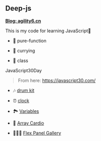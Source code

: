 ## Deep-js

**<a href="https://www.agility6.cn">Blog: agility6.cn</a>**

This is my code for learning JavaScript🍫

- 🧋 pure-function

- 🍕 currying

- 🍔 class

JavaScript30Day

> From here: https://javascript30.com/

- 🎶 [drum kit](/JavaScript30/01%20-%20JavaScript%20Drum%20Kit/)

- ⏰ [clock](/JavaScript30/02%20-%20JS%20and%20CSS%20Clock/)

- 🏞️ [Variables](/JavaScript30/03%20-%20CSS%20Variables/)

- 🔢 [Array Cardio](/JavaScript30/04%20-%20Array%20Cardio%20Day%201/)

- 🤸🏻‍♂️ [Flex Panel Gallery](/JavaScript30/05%20-%20Flex%20Panel%20Gallery/)